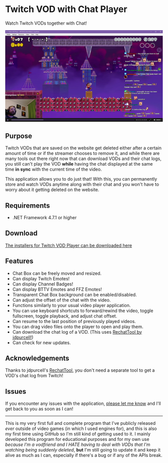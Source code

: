 # Twitch VOD with Chat Player
Watch Twitch VODs together with Chat!

![Screenshot 0](https://raw.githubusercontent.com/Alycse/TwitchVodWithChatPlayer/master/Screenshots/Screenshot-0.png)

## Purpose
Twitch VODs that are saved on the website get deleted either after a certain amount of time or if the streamer chooses to remove it, and while there are many tools out there right now that can download VODs and their chat logs, you still can't play the VOD **while** having the chat displayed at the same time **in sync** with the current time of the video.

This application allows you to do just that! With this, you can permanently store and watch VODs anytime along with their chat and you won't have to worry about it getting deleted on the website.

## Requirements
 - .NET Framework 4.7.1 or higher

## Download
 [The installers for Twitch VOD Player can be downloaded here](https://github.com/Alycse/TwitchVodWithChatPlayer/releases)
 
## Features
 - Chat Box can be freely moved and resized.
 - Can display Twitch Emotes!
 - Can display Channel Badges!
 - Can display BTTV Emotes and FFZ Emotes!
 - Transparent Chat Box background can be enabled/disabled.
 - Can adjust the offset of the chat with the video.
 - Functions similarly to your usual video player application.
 - You can use keyboard shortcuts to forward/rewind the video, toggle fullscreen, toggle playback, and adjust chat offset.
 - Can resume to the last position of previously played videos.
 - You can drag video files onto the player to open and play them.
 - Can download the chat log of a VOD. (This uses [RechatTool by jdpurcell!](https://github.com/jdpurcell/RechatTool))
 - Can check for new updates.

## Acknowledgements
Thanks to jdpurcell's [RechatTool](https://github.com/jdpurcell/RechatTool), you don't need a separate tool to get a VOD's chat log from Twitch!

## Issues
If you encounter any issues with the application, [please let me know](https://github.com/Alycse/TwitchVodWithChatPlayer/issues) and I'll get back to you as soon as I can!

---

This is my very first full and complete program that I've publicly released *ever* outside of video games (in which I used engines for), and this is also my first time using GitHub so I'm still kind of getting used to it. I mainly developed this program for educational purposes and for my own use *because I'm a vodfriend and I HATE having to deal with VODs that I'm watching being suddenly deleted*, **but** I'm still going to update it and keep it alive as much as I can, especially if there's a bug or if any of the APIs break.
